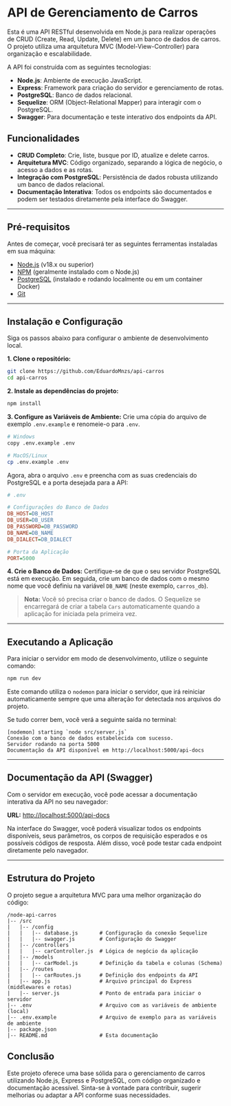 # API de Gerenciamento de Carros

Esta é uma API RESTful desenvolvida em Node.js para realizar operações de CRUD (Create, Read, Update, Delete) em um banco de dados de carros. O projeto utiliza uma arquitetura MVC (Model-View-Controller) para organização e escalabilidade.

A API foi construída com as seguintes tecnologias:

  - **Node.js**: Ambiente de execução JavaScript.
  - **Express**: Framework para criação do servidor e gerenciamento de rotas.
  - **PostgreSQL**: Banco de dados relacional.
  - **Sequelize**: ORM (Object-Relational Mapper) para interagir com o PostgreSQL.
  - **Swagger**: Para documentação e teste interativo dos endpoints da API.

## Funcionalidades

  - **CRUD Completo**: Crie, liste, busque por ID, atualize e delete carros.
  - **Arquitetura MVC**: Código organizado, separando a lógica de negócio, o acesso a dados e as rotas.
  - **Integração com PostgreSQL**: Persistência de dados robusta utilizando um banco de dados relacional.
  - **Documentação Interativa**: Todos os endpoints são documentados e podem ser testados diretamente pela interface do Swagger.

-----

## Pré-requisitos

Antes de começar, você precisará ter as seguintes ferramentas instaladas em sua máquina:

  - [Node.js](https://nodejs.org/en/) (v18.x ou superior)
  - [NPM](https://www.npmjs.com/) (geralmente instalado com o Node.js)
  - [PostgreSQL](https://www.postgresql.org/download/) (instalado e rodando localmente ou em um container Docker)
  - [Git](https://git-scm.com/)

-----

## Instalação e Configuração

Siga os passos abaixo para configurar o ambiente de desenvolvimento local.

**1. Clone o repositório:**

```bash
git clone https://github.com/EduardoMnzs/api-carros
cd api-carros
```

**2. Instale as dependências do projeto:**

```bash
npm install
```

**3. Configure as Variáveis de Ambiente:**
Crie uma cópia do arquivo de exemplo `.env.example` e renomeie-o para `.env`.

```bash
# Windows
copy .env.example .env

# MacOS/Linux
cp .env.example .env
```

Agora, abra o arquivo `.env` e preencha com as suas credenciais do PostgreSQL e a porta desejada para a API:

```ini
# .env

# Configurações do Banco de Dados
DB_HOST=DB_HOST
DB_USER=DB_USER
DB_PASSWORD=DB_PASSWORD
DB_NAME=DB_NAME
DB_DIALECT=DB_DIALECT

# Porta da Aplicação
PORT=5000
```

**4. Crie o Banco de Dados:**
Certifique-se de que o seu servidor PostgreSQL está em execução. Em seguida, crie um banco de dados com o mesmo nome que você definiu na variável `DB_NAME` (neste exemplo, `carros_db`).

> **Nota:** Você só precisa criar o banco de dados. O Sequelize se encarregará de criar a tabela `Cars` automaticamente quando a aplicação for iniciada pela primeira vez.

-----

## Executando a Aplicação

Para iniciar o servidor em modo de desenvolvimento, utilize o seguinte comando:

```bash
npm run dev
```

Este comando utiliza o `nodemon` para iniciar o servidor, que irá reiniciar automaticamente sempre que uma alteração for detectada nos arquivos do projeto.

Se tudo correr bem, você verá a seguinte saída no terminal:

```
[nodemon] starting `node src/server.js`
Conexão com o banco de dados estabelecida com sucesso.
Servidor rodando na porta 5000
Documentação da API disponível em http://localhost:5000/api-docs
```

-----

## Documentação da API (Swagger)

Com o servidor em execução, você pode acessar a documentação interativa da API no seu navegador:

**URL:** [http://localhost:5000/api-docs](https://www.google.com/search?q=http://localhost:5000/api-docs)

Na interface do Swagger, você poderá visualizar todos os endpoints disponíveis, seus parâmetros, os corpos de requisição esperados e os possíveis códigos de resposta. Além disso, você pode testar cada endpoint diretamente pelo navegador.

-----

## Estrutura do Projeto

O projeto segue a arquitetura MVC para uma melhor organização do código:

```
/node-api-carros
|-- /src
|   |-- /config
|   |   |-- database.js       # Configuração da conexão Sequelize
|   |   |-- swagger.js        # Configuração do Swagger
|   |-- /controllers
|   |   |-- carController.js  # Lógica de negócio da aplicação
|   |-- /models
|   |   |-- carModel.js       # Definição da tabela e colunas (Schema)
|   |-- /routes
|   |   |-- carRoutes.js      # Definição dos endpoints da API
|   |-- app.js                # Arquivo principal do Express (middlewares e rotas)
|   |-- server.js             # Ponto de entrada para iniciar o servidor
|-- .env                      # Arquivo com as variáveis de ambiente (local)
|-- .env.example              # Arquivo de exemplo para as variáveis de ambiente
|-- package.json
|-- README.md                 # Esta documentação
```

## Conclusão

Este projeto oferece uma base sólida para o gerenciamento de carros utilizando Node.js, Express e PostgreSQL, com código organizado e documentação acessível. Sinta-se à vontade para contribuir, sugerir melhorias ou adaptar a API conforme suas necessidades.